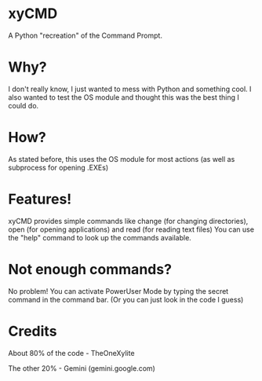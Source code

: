 # xyCMD
A Python "recreation" of the Command Prompt.

# Why?
I don't really know, I just wanted to mess with Python and something cool.
I also wanted to test the OS module and thought this was the best thing I could do.

# How?
As stated before, this uses the OS module for most actions (as well as subprocess for opening .EXEs)

# Features!
xyCMD provides simple commands like change (for changing directories), open (for opening applications) and read (for reading text files)
You can use the "help" command to look up the commands available.

# Not enough commands?
No problem! You can activate PowerUser Mode by typing the secret command in the command bar.
(Or you can just look in the code I guess)

# Credits
About 80% of the code - TheOneXylite

The other 20% - Gemini (gemini.google.com)
